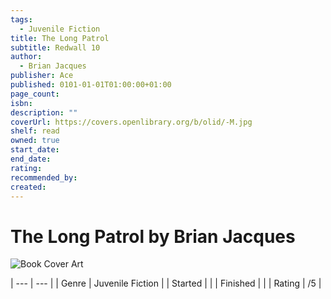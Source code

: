 ```yaml
---
tags:
  - Juvenile Fiction
title: The Long Patrol
subtitle: Redwall 10
author:
  - Brian Jacques
publisher: Ace
published: 0101-01-01T01:00:00+01:00
page_count: 
isbn: 
description: ""
coverUrl: https://covers.openlibrary.org/b/olid/-M.jpg
shelf: read
owned: true
start_date: 
end_date: 
rating: 
recommended_by: 
created: 
---
```


# The Long Patrol by Brian Jacques

![Book Cover Art](https://covers.openlibrary.org/b/olid/-M.jpg)


| --- | --- |
| Genre | Juvenile Fiction |
| Started |  |
| Finished |  |
| Rating | /5 |

